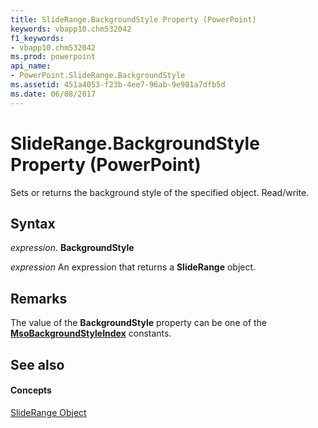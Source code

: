 ```yaml
---
title: SlideRange.BackgroundStyle Property (PowerPoint)
keywords: vbapp10.chm532042
f1_keywords:
- vbapp10.chm532042
ms.prod: powerpoint
api_name:
- PowerPoint.SlideRange.BackgroundStyle
ms.assetid: 451a4053-f23b-4ee7-96ab-9e981a7dfb5d
ms.date: 06/08/2017
---
```



# SlideRange.BackgroundStyle Property (PowerPoint)

Sets or returns the background style of the specified object. Read/write.


## Syntax

 _expression_. **BackgroundStyle**

 _expression_ An expression that returns a **SlideRange** object.


## Remarks

The value of the **BackgroundStyle** property can be one of the **[MsoBackgroundStyleIndex](http://msdn.microsoft.com/library/76a4589b-404b-0e8e-3b75-d72d65ba2987%28Office.15%29.aspx)** constants.


## See also


#### Concepts


[SlideRange Object](sliderange-object-powerpoint.md)

